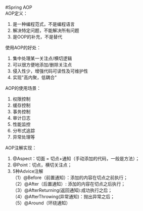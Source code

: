 #Spring AOP    
AOP定义：  
1. 是一种编程范式，不是编程语言   
2. 解决特定问题，不能解决所有问题    
3. 是OOP的补充，不是替代    
     
使用AOP的好处：    
1. 集中处理某一关注点/横切逻辑
2. 可以很方便地添加/删除关注点
3. 侵入性少，增强代码可读性及可维护性
4. 实现"高内聚，低耦合"

AOP的使用场景：
1. 权限控制
2. 缓存控制
3. 事务控制
4. 审计日志
5. 性能监控
6. 分布式追踪
7. 异常处理等

AOP注解实现：  
1. @Aspect：切面 = 切点+通知（手动添加的代码，一般是方法）； 
2. @Point：切点，横切关注点； 
3. 5种Advice注解  
（1）@Before（前置通知）：添加的内容在切点之前执行；     
（2）@After（后置通知）: 添加的内容在切点之后执行；      
（3）@AfterReturning(返回通知):成功执行之后；    
（4）@AfterThrowing(异常通知)：抛出异常之后；    
（5）@Around（环绕通知）

